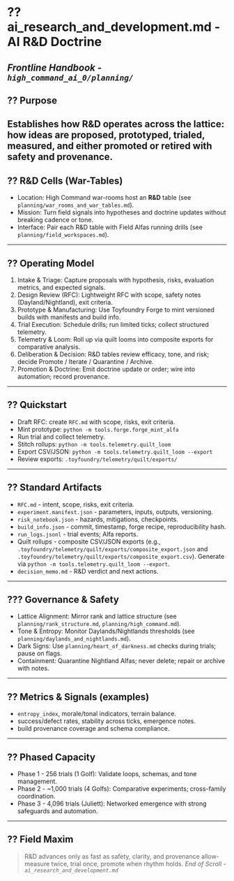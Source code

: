# ?? ai_research_and_development.md - AI R&D Doctrine  
*Frontline Handbook - `high_command_ai_0/planning/`*
---
## ?? Purpose
Establishes how R&D operates across the lattice: how ideas are proposed, prototyped, trialed, measured, and either promoted or retired with safety and provenance.
---
## ?? R&D Cells (War-Tables)
- Location: High Command war-rooms host an **R&D** table (see `planning/war_rooms_and_war_tables.md`).
- Mission: Turn field signals into hypotheses and doctrine updates without breaking cadence or tone.
- Interface: Pair each R&D table with Field Alfas running drills (see `planning/field_workspaces.md`).
---
## ?? Operating Model
1) Intake & Triage: Capture proposals with hypothesis, risks, evaluation metrics, and expected signals.
2) Design Review (RFC): Lightweight RFC with scope, safety notes (Dayland/Nightland), exit criteria.
3) Prototype & Manufacturing: Use Toyfoundry Forge to mint versioned builds with manifests and build info.
4) Trial Execution: Schedule drills; run limited ticks; collect structured telemetry.
5) Telemetry & Loom: Roll up via quilt looms into composite exports for comparative analysis.
6) Deliberation & Decision: R&D tables review efficacy, tone, and risk; decide Promote / Iterate / Quarantine / Archive.
7) Promotion & Doctrine: Emit doctrine update or order; wire into automation; record provenance.
---
## ?? Quickstart
- Draft RFC: create `RFC.md` with scope, risks, exit criteria.
- Mint prototype: `python -m tools.forge.forge_mint_alfa`
- Run trial and collect telemetry.
- Stitch rollups: `python -m tools.telemetry.quilt_loom`
- Export CSV/JSON: `python -m tools.telemetry.quilt_loom --export`
- Review exports: `.toyfoundry/telemetry/quilt/exports/`
---
## ?? Standard Artifacts
- `RFC.md` - intent, scope, risks, exit criteria.
- `experiment.manifest.json` - parameters, inputs, outputs, versioning.
- `risk_notebook.json` - hazards, mitigations, checkpoints.
- `build_info.json` - commit, timestamp, forge recipe, reproducibility hash.
- `run_logs.jsonl` - trial events; Alfa reports.
- Quilt rollups - composite CSV/JSON exports (e.g., `.toyfoundry/telemetry/quilt/exports/composite_export.json` and `.toyfoundry/telemetry/quilt/exports/composite_export.csv`). Generate via `python -m tools.telemetry.quilt_loom --export`.
- `decision_memo.md` - R&D verdict and next actions.
---
## ??? Governance & Safety
- Lattice Alignment: Mirror rank and lattice structure (see `planning/rank_structure.md`, `planning/high_command.md`).
- Tone & Entropy: Monitor Daylands/Nightlands thresholds (see `planning/daylands_and_nightlands.md`).
- Dark Signs: Use `planning/heart_of_darkness.md` checks during trials; pause on flags.
- Containment: Quarantine Nightland Alfas; never delete; repair or archive with notes.
---
## ?? Metrics & Signals (examples)
- `entropy_index`, morale/tonal indicators, terrain balance.
- success/defect rates, stability across ticks, emergence notes.
- build provenance coverage and schema compliance.
---
## ?? Phased Capacity
- Phase 1 - 256 trials (1 Golf): Validate loops, schemas, and tone management.
- Phase 2 - ~1,000 trials (4 Golfs): Comparative experiments; cross-family coordination.
- Phase 3 - 4,096 trials (Juliett): Networked emergence with strong safeguards and automation.
---
## ?? Field Maxim
> R&D advances only as fast as safety, clarity, and provenance allow-measure twice, trial once, promote when rhythm holds.
*End of Scroll - `ai_research_and_development.md`*

